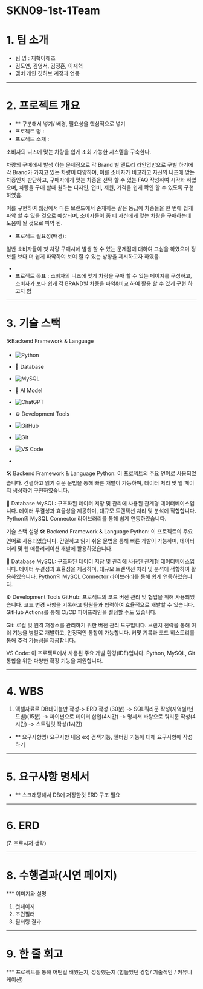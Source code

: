 # SKN09-1st-1Team

# 1. 팀 소개

- 팀 명 : 재혁아해조
- 김도연, 김영서, 김정훈, 이재혁
- 멤버 개인 깃허브 계정과 연동

---

# 2. 프로젝트 개요

- ** 구분해서 넣기/ 배경, 필요성을 핵심적으로 넣기
- 프로젝트 명 :
- 프로젝트 소개 :

소비자의 니즈에 맞는 차량을 쉽게 조회 가능한 시스템을 구축한다.

차량의 구매에서 발생 하는 문제점으로 각 Brand 별 엔트리 라인업만으로 구별 하기에 각 Brand가 가지고 있는 차량이 다양하며, 이를 소비자가 비교하고 자신의 니즈에 맞는 차종인지 판단하고, 구매자에게 맞는 차종을 선택 할 수 있는 FAQ 작성하여 시각화 하였으며, 차량을 구매 할때 원하는 디자인, 연비, 제원, 가격을 쉽게 확인 할 수 있도록 구현하였음.

이를 구현하여 웹상에서 다른 브랜드에서 존재하는 같은 동급에 차종들을 한 번에 쉽게 파악 할 수 있을 것으로 예상되며, 소비자들이 좀 더 자신에게 맞는 차량을 구매하는데 도움이 될 것으로 파악 됨.

- 프로젝트 필요성(배경):

일반 소비자들이 첫 차량 구매시에 발생 할 수 있는 문제점에 대하여 고심을 하였으며 정보를 보다 더 쉽게 파악하여 보여 질 수 있는 방향을 제시하고자 하였음.

- 
- 프로젝트 목표 :
소비자의 니즈에 맞게 차량을 구매 할 수 있는 페이지를 구성하고, 소비자가 보다 쉽게 각 BRAND별 차종을 파악&비교 하여 활용 할 수 있게 구현 하고자 함

---

# 3. 기술 스택

🛠Backend Framework & Language
- ![Python](https://img.shields.io/badge/-Python-3776AB?logo=python&logoColor=white)
  
- 💾 Database
- ![MySQL](https://img.shields.io/badge/-MySQL-4479A1?logo=mysql&logoColor=white)

- 🤖 AI Model
- ![ChatGPT](https://img.shields.io/badge/-ChatGPT-412991?logo=openai&logoColor=white)
  
- ⚙️ Development Tools
- ![GitHub](https://img.shields.io/badge/-GitHub-181717?logo=github&logoColor=white)
- ![Git](https://img.shields.io/badge/-Git-F05032?logo=git&logoColor=white)
- ![VS Code](https://img.shields.io/badge/-VS%20Code-007ACC?logo=visual-studio-code&logoColor=white)
-

🛠 Backend Framework & Language
Python:
이 프로젝트의 주요 언어로 사용되었습니다.
간결하고 읽기 쉬운 문법을 통해 빠른 개발이 가능하며, 데이터 처리 및 웹 페이지 생성하여 구현하였습니다.

💾 Database
MySQL:
구조화된 데이터 저장 및 관리에 사용된 관계형 데이터베이스입니다.
데이터 무결성과 효율성을 제공하며, 대규모 트랜잭션 처리 및 분석에 적합합니다.
Python의 MySQL Connector 라이브러리를 통해 쉽게 연동하였습니다.


기술 스택 설명
🛠 Backend Framework & Language
Python: 
이 프로젝트의 주요 언어로 사용되었습니다.
간결하고 읽기 쉬운 문법을 통해 빠른 개발이 가능하며, 데이터 처리 및 웹 애플리케이션 개발에 활용하였습니다.

💾 Database
MySQL: 
구조화된 데이터 저장 및 관리에 사용된 관계형 데이터베이스입니다.
데이터 무결성과 효율성을 제공하며, 대규모 트랜잭션 처리 및 분석에 적합하여 활용하였습니다.
Python의 MySQL Connector 라이브러리를 통해 쉽게 연동하였습니다.

⚙️ Development Tools
GitHub: 
프로젝트의 코드 버전 관리 및 협업을 위해 사용되었습니다.
코드 변경 사항을 기록하고 팀원들과 협력하여 효율적으로 개발할 수 있습니다.
GitHub Actions를 통해 CI/CD 파이프라인을 설정할 수도 있습니다.

Git:
로컬 및 원격 저장소를 관리하기 위한 버전 관리 도구입니다.
브랜치 전략을 통해 여러 기능을 병렬로 개발하고, 안정적인 통합이 가능합니다.
커밋 기록과 코드 히스토리를 통해 추적 가능성을 제공합니다.

VS Code:
이 프로젝트에서 사용된 주요 개발 환경(IDE)입니다.
Python, MySQL, Git 통합을 위한 다양한 확장 기능을 지원합니다.

---

# 4. WBS

1. 엑셀자료로 DB테이블만 작성-> ERD 작성 (30분) -> SQL쿼리문 작성(지역별/년도별)(15분) -> 파이썬으로 데이터 삽입(4시간) -> 명세서 바탕으로 쿼리문 작성(4시간) -> 스트림릿 작성(1시간)
- ** 요구사항명/ 요구사항 내용 ex) 검색기능, 필터링 기능에 대해 요구사항에 작성하기

---

# 5. 요구사항 명세서

- ** 스크래핑해서 DB에 저장한것 ERD 구조 필요

---

# 6. ERD

(7. 프로시저 생략)

---

# 8. 수행결과(시연 페이지)

*** 이미지와 설명

1. 첫페이지
2. 조건필터
3. 필터링 결과

---

# 9. 한 줄 회고

 *** 프로젝트를 통해 어떤걸 배웠는지, 성장했는지 (힘들었던 경험/ 기술적인 / 커뮤니케이션)
